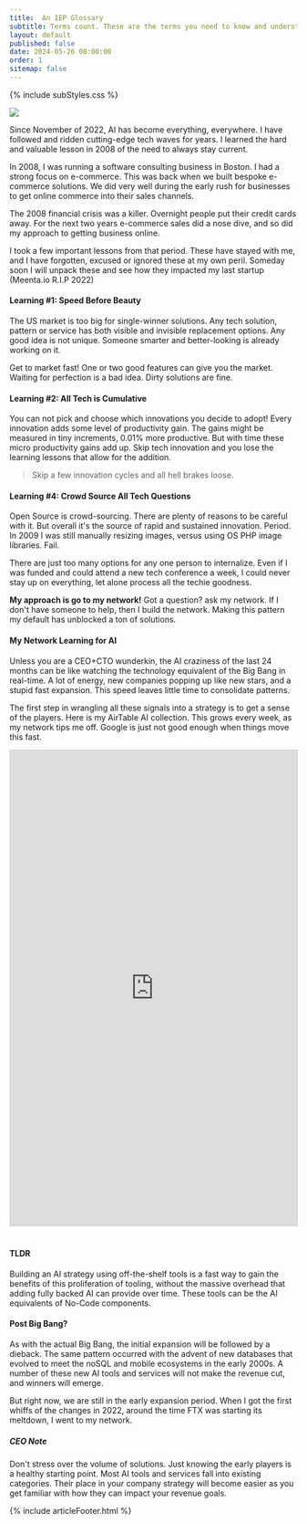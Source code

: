 ```yaml
---
title:  An IEP Glossary
subtitle: Terms count. These are the terms you need to know and understand.
layout: default
published: false
date: 2024-05-26 00:00:00
order: 1
sitemap: false
---
```

    
{% include subStyles.css %}

<img src="/articles/assets/ai-big-bang-banner.png" class="img-fluid img-thumbnail">

Since November of 2022, AI has become everything, everywhere. I have followed
and ridden cutting-edge tech waves for years. I learned the hard and valuable lesson
in 2008 of the need to always stay current.

In 2008, I was running a software consulting business in Boston. I had a strong
focus on e-commerce. This was back when we built bespoke e-commerce solutions.
We did very well during the early rush for businesses to get online commerce
into their sales channels.

The 2008 financial crisis was a killer. Overnight people put their credit cards
away. For the next two years e-commerce sales did a nose dive, and so did my
approach to getting business online.

I took a few important lessons from that period. These have stayed with me, and
I have forgotten, excused or ignored these at my own peril. Someday soon I will unpack
these and see how they impacted my last startup (Meenta.io R.I.P 2022)

#### Learning #1: Speed Before Beauty
The US market is too big for single-winner solutions. Any tech solution, pattern or service
has both visible and invisible replacement options. Any good idea is not unique. Someone
smarter and better-looking is already working on it.

Get to market fast! One or two good features can give you the market. Waiting for
perfection is a bad idea. Dirty solutions are fine.

#### Learning #2: All Tech is Cumulative
You can not pick and choose which innovations you decide to adopt! Every innovation adds some
level of productivity gain. The gains might be measured in tiny increments, 0.01% more
productive. But with time these micro productivity gains add up. Skip tech innovation
and you lose the learning lessons that allow for the addition.

> Skip a few innovation cycles and all hell brakes loose.

#### Learning #4: Crowd Source All Tech Questions
Open Source is crowd-sourcing. There are plenty of reasons to be careful with it. But
overall it's the source of rapid and sustained innovation. Period. In 2009 I was still
manually resizing images, versus using OS PHP image libraries. Fail.

There are just too many options for any one person to internalize. Even if I was funded
and could attend a new tech conference a week, I could never stay up on everything, let
alone process all the techie goodness.

__My approach is go to my network!__ Got a question? ask my network. If I don't have
someone to help, then I build the network. Making this pattern my default has unblocked
a ton of solutions.

#### My Network Learning for AI
Unless you are a CEO+CTO wunderkin, the AI craziness of the last 24 months can be like
watching the technology equivalent of the Big Bang in real-time. A lot of energy, new companies
popping up like new stars, and a stupid fast expansion. This speed leaves little time to
consolidate patterns.

The first step in wrangling all these signals into a strategy is to get a sense
of the players. Here is my AirTable AI collection. This grows every week, as my network
tips me off. Google is just not good enough when things move this fast.

<iframe class="airtable-embed" src="https://airtable.com/embed/app5J8KxzIrUGAXhB/shrFU1iZLTaL3XAlq?viewControls=on" frameborder="0" onmousewheel="" width="100%" height="833" style="background: transparent; border: 1px solid #ccc; margin-bottom: 20px;"></iframe>

#### TLDR
Building an AI strategy using off-the-shelf tools is a fast way to gain the benefits of
this proliferation of tooling, without the massive overhead that adding fully backed AI
can provide over time. These tools can be the AI equivalents of No-Code components.

#### Post Big Bang?
As with the actual Big Bang, the initial expansion will be followed by a dieback. The same
pattern occurred with the advent of new databases that evolved to meet the noSQL and mobile
ecosystems in the early 2000s. A number of these new AI tools and services will not make the revenue
cut, and winners will emerge. 

But right now, we are still in the early expansion period. When I got the first whiffs of
the changes in 2022, around the time FTX was starting its meltdown, I went to my network.


<div class="tech-note">
    <h5>
    CEO Note
    </h5>
    <p>
        Don't stress over the volume of solutions. Just knowing the early players is
        a healthy starting point. Most AI tools and services fall into existing categories.
        Their place in your company strategy will become easier as you get familiar with
        how they can impact your revenue goals.
    </p>
</div>

{% include articleFooter.html %}
